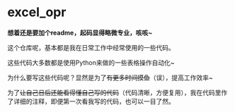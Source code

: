 # excel_opr

**想着还是要加个readme，起码显得略微专业，咳咳~**

这个仓库呢，基本都是我在日常工作中经常使用的一些代码。

这些代码大多数都是使用Python来做的一些表格操作自动化~

为什么要写这些代码呢？显然是为了~~有更多时间摸鱼~~（误），提高工作效率~

为了~~让自己日后还能看得懂自己写的代码~~（代码清晰，方便复用），我在代码里作了详细的注释，即便第一次看我写的代码，也可以一目了然。
